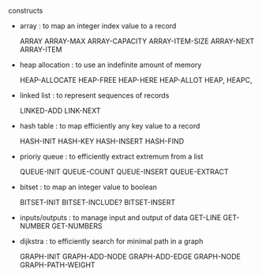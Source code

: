 
constructs

- array : to map an integer index value to a record

    ARRAY
    ARRAY-MAX
    ARRAY-CAPACITY
    ARRAY-ITEM-SIZE
    ARRAY-NEXT
    ARRAY-ITEM

- heap allocation : to use an indefinite amount of memory

    HEAP-ALLOCATE
    HEAP-FREE
    HEAP-HERE
    HEAP-ALLOT
    HEAP,
    HEAPC,

- linked list : to represent sequences of records
    
    LINKED-ADD
    LINK-NEXT

- hash table : to map efficiently any key value to a record

    HASH-INIT
    HASH-KEY
    HASH-INSERT
    HASH-FIND

- prioriy queue : to efficiently extract extremum from a list

    QUEUE-INIT
    QUEUE-COUNT
    QUEUE-INSERT
    QUEUE-EXTRACT

- bitset : to map an integer value to boolean

    BITSET-INIT
    BITSET-INCLUDE?
    BITSET-INSERT

- inputs/outputs : to manage input and output of data
    GET-LINE
    GET-NUMBER
    GET-NUMBERS

- dijkstra : to efficiently search for minimal path in a graph
    
    GRAPH-INIT
    GRAPH-ADD-NODE
    GRAPH-ADD-EDGE
    GRAPH-NODE
    GRAPH-PATH-WEIGHT




